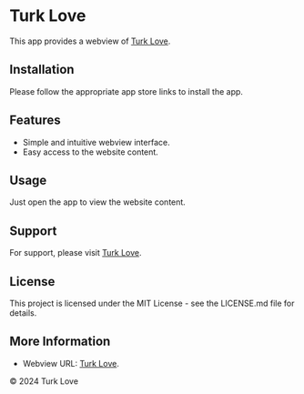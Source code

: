 # Turk Love

This app provides a webview of [Turk Love](https://turklove.com.tr/).

## Installation

Please follow the appropriate app store links to install the app.

## Features

- Simple and intuitive webview interface.  
- Easy access to the website content.

## Usage

Just open the app to view the website content.

## Support

For support, please visit [Turk Love](https://turklove.com.tr/).

## License

This project is licensed under the MIT License - see the LICENSE.md file for details.

## More Information
- Webview URL: [Turk Love](https://turklove.com.tr/).

© 2024 Turk Love
